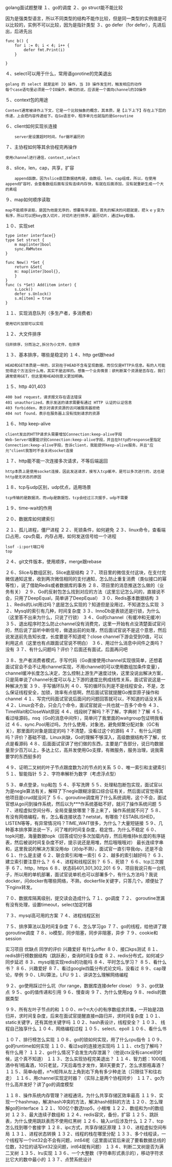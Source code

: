 golang面试题整理
１、go的调度
２、go struct能不能比较

因为是强类型语言，所以不同类型的结构不能作比较，但是同一类型的实例值是可以比较的，实例不可以比较，因为是指针类型
３、go defer（for defer），先进后出，后进先出
```
func b() {
    for i := 0; i < 4; i++ {
        defer fmt.Print(i)
    }
    
}
```
４、select可以用于什么，常用语gorotine的完美退出

```
golang 的 select 就是监听 IO 操作，当 IO 操作发生时，触发相应的动作
每个case语句里必须是一个IO操作，确切的说，应该是一个面向channel的IO操作
```
５、context包的用途
```
Context通常被译作上下文，它是一个比较抽象的概念，其本质，是【上下上下】存在上下层的传递，上会把内容传递给下。在Go语言中，程序单元也就指的是Goroutine
```

６、client如何实现长连接

```
    server是设置超时时间，for循环遍历的
```
７、主协程如何等其余协程完再操作

```
使用channel进行通信，context,select
```
８、slice，len，cap，共享，扩容
```
    append函数，因为slice底层数据结构是，由数组、len、cap组成，所以，在使用append扩容时，会查看数组后面有没有连续内存快，有就在后面添加，没有就重新生成一个大的素组
```
９、map如何顺序读取

```
map不能顺序读取，是因为他是无序的，想要有序读取，首先的解决的问题就是，把ｋｅｙ变为有序，所以可以把key放入切片，对切片进行排序，遍历切片，通过key取值。
```
１０、实现set

```
type inter interface{}
type Set struct {
    m map[inter]bool
    sync.RWMutex
}

func New() *Set {
    return &Set{
    m: map[inter]bool{},
    }
}
func (s *Set) Add(item inter) {
    s.Lock()
    defer s.Unlock()
    s.m[item] = true
}
```
１１、实现消息队列（多生产者，多消费者）

```
使用切片加锁可以实现
```
１２、大文件排序

```
归并排序，分而治之,拆分为小文件，在排序
```
１３、基本排序，哪些是稳定的
１４、http get跟head

```
HEAD和GET本质是一样的，区别在于HEAD不含有呈现数据，而仅仅是HTTP头信息。有的人可能觉得这个方法没什么用，其实不是这样的。想象一个业务情景：欲判断某个资源是否存在，我们通常使用GET，但这里用HEAD则意义更加明确。
```
１５、http 401,403

```
400 bad request，请求报文存在语法错误
401 unauthorized，表示发送的请求需要有通过 HTTP 认证的认证信息
403 forbidden，表示对请求资源的访问被服务器拒绝
404 not found，表示在服务器上没有找到请求的资源
```
１６、http keep-alive

```
client发出的HTTP请求头需要增加Connection:keep-alive字段
Web-Server端要能识别Connection:keep-alive字段，并且在http的response里指定Connection:keep-alive字段，告诉client，我能提供keep-alive服务，并且"应允"client我暂时不会关闭socket连接
```
１７、http能不能一次连接多次请求，不等后端返回

```
http本质上是使用socket连接，因此发送请求，接写入tcp缓冲，是可以多次进行的，这也是http是无状态的原因
```
１８、tcp与udp区别，udp优点，适用场景

```
tcp传输的是数据流，而udp是数据包，tcp会经过三次握手，udp不需要
```
１９、time-wait的作用

２０、数据库如何建索引

２１、孤儿进程，僵尸进程
２２、死锁条件，如何避免
２３、linux命令，查看端口占用，cpu负载，内存占用，如何发送信号给一个进程
```
lsof -i:port端口号
top
```

２４、git文件版本，使用顺序，merge跟rebase

２６、Slice与数组区别，Slice底层结构
２７、项目里的微信支付这块，在支付完微信通知这里，收到两次微信相同的支付通知，怎么防止重复消费（类似接口的幂等性），说了借助Redis或者数据库的事务
２８、项目里的消息推送怎么做的（业务有关）
２９、Go的反射包怎么找到对应的方法（这里忘记怎么问的，直接说不会，只用了DeepEqual，简单讲了DeepEqual）
３０、Redis基本数据结构
３１、Redis的List用过吗？底层怎么实现的？知道但是没用过，不知道怎么实现
３２、Mysql的索引有几种，时间复杂度
３３、InnoDb是表锁还是行锁，为什么（这里答不出来为什么，只说了行锁）
３４、Go的channel（有缓冲和无缓冲）
３５、退出程序时怎么防止channel没有消费完，这里一开始有点没清楚面试官问的，然后说了监听中断信号，做退出前的处理，然后面试官说不是这个意思，然后说发送前先告知长度，长度要是不知道呢？close channel下游会受到0值，可以利用这点（这里也有点跟面试官说不明白）
３６、用过什么消息中间件之类吗？没有
３７、有什么问题吗？评价？后面还有面试，后面再问吧

３８、生产者消费者模式，手写代码（Go直接使用channel实现很简单，还想着面试官会不会不让用channel实现，不用channel的可以使用数组加条件变量），channel缓冲长度怎么决定，怎么控制上游生产速度过快，这里没说出解决方案，只是简单说了channel长度可以与上下游的速度比例成线性关系，面试官说这是一种解决方案
３９、手写循环队列
４０、写的循环队列是不是线程安全，不是，怎么保证线程安全，加锁，效率有点低啊，然后面试官就提醒Go推崇原子操作和channel
４１、写完代码面试官说后面问的问题回答就可以，不知道的话没关系
４２、Linux会不会，只会几个命令，面试官就说一共也就一百多个命令
４３、TimeWait和CloseWait原因
４４、线段树了解吗？不了解，字典树？了解
４５、看过啥源码，nsq（Go的消息中间件），简单问了我里面的waitgroup包证明我看过
４６、sync.Pool用过吗，为什么使用，对象池，避免频繁分配对象（GC有关），那里面的对象是固定的吗？不清楚，没看过这个的源码
４７、有什么问题吗？评价？基础不错，Linux尚缺，Go的理解不够深入，高级数据结构不了解，优点是看源码
４８、后面面试官讲了他们做的东西，主要是广告部分，说日均数据量至少百万以上，多达上亿，高并发使用Go支撑，有微服务，服务治理，说我需要学的东西挺多的

４９、证明二叉树的叶子节点跟度数为2的节点的关系
５０、唯一索引和主键索引
５１、智能指针
５２、字符串解析为数字（考虑浮点型）

５３、单点登录，tcp粘包
５４、手写洗牌
５５、处理粘包断包实现，面试官以为是negle算法有关，解释了下negle跟糊涂窗口综合征有关，然后面试官觉得其他项目是crud就没问了
５６、goroutine调度用了什么系统调用，这个不会，面试官想从go问到操作系统，然后以为***作系统基础不好，就问了操作系统问题
５７、进程虚拟空间分布，全局变量放哪里？答上来了，操作系统就不问了
５８、有没有网络编程，有，怎么看连接状态？netstat，有哪些？ESTABLISHED，LISTEN等等，有异常情况吗？TIME_WAIT很多，为什么？大量短链接
５９、几种基本排序算法说一下，问了堆的时间复杂度，稳定性，为什么不稳定
６０、 topk问题，海量数据topk（回答成切分多次加载内存，然后用维持k长度的有序链表，然后被说时间复杂度不好，提示说还是用堆，然后哦哦哦对）
最长连续字串和，这里我说的解决方案没用dp（对dp不熟），面试官一直引导我dp，还是不会
６１、什么是主键
６２、联合索引和唯一索引
６２、越多的索引越好吗？
６３、建立索引要注意什么？
６４、进程和线程区别？
６５、死锁？
６６、tcp三次握手
６７、http，https
６８、状态码401,301,302,201
６９、项目我说只有一台机子，所以用的单机部署，面试官说单机也可以部署多个，有什么方法吗？我说docker，问docker有哪些网络，不熟，dockerfile关键字，只答几个。顺便扯了下nginx转发。

７０、数据库隔离级别，提交读会造成什么
７１、go调度
７２、 goroutine泄漏有没有处理，设置timeout，select加定时器

７３、mysql高可用的方案
７４、进程线程区别

７５、排序算法以及时间复杂度
７６、怎么学习go
７７、go的线程，给他讲了跟goroutine调度
７８、io模型，同步阻塞，同步非阻塞，异步
７９、cookie和session

实习项目
优缺点
同学的评价
兴趣爱好
有什么offer
８０、接口kps测试
８１、redis排行榜数据结构（跳跃表），查询时间复杂度
８２、redis分布式，如何减少同步延迟
８３、mysql能实现redis的功能吗
８４、平时怎么学习？
８５、看什么书？
８６、兴趣爱好
８７、看过google四篇分布式论文吗，没看过
８９、cap理论，举例
９０、LRU算法，LFU
９１、讲讲怎么理解网络编程

９２、go使用踩过什么坑（for range，数据库连接defer close）
９３、go优缺点
９５、go的值传递和引用
９６、慢查询
９７、为什么使用pg
９８、redis的数据类型

９９、所有左叶子节点的和
１００、m个n大小的有序数组求并集，一开始是2路归并，求时间复杂度，后来在面试官提醒直接m路归并，求时间复杂度
１０１、static关键字，还有其他关键字吗
１０２、hash表设计，线程安全？
１０３、 线程自己独享什么
１０４、网络编程过程
１０５、select、epoll
１０６、看什么书

１０７、排行榜怎么实现
１０８、go的锁如何实现，用了什么cpu指令
１０９、go的runtime如何实现
１１０、看过sql的连接池实现吗
１１１、ctx包了解吗？有什么用？
１１２、go什么情况下会发生内存泄漏？（他说ctx没有cancel的时候，这个真不知道）
１１３、怎么实现协程完美退出？
１１４、智力题：1000瓶酒中有1瓶毒酒，10只老鼠，7天后毒性才发作，第8天要卖了，怎么求那瓶毒酒？
１１５、简单dp题，n*n矩阵从左上角到右下角有多少种走法（只限往下和往右走）
１１６、用channel实现定时器？（实际上是两个协程同步）
１１７、go为什么高并发好？讲了go的调度模型

１１８、操作系统内存管理？进程通讯，为什么共享存储区效率最高
１１９、实现一个hashmap，解决hash冲突的方法，解决hash倾斜的方法
１２０、怎么理解go的interface
１２１、100亿个数选top5，小根堆
１２２、数组和为n的数组对
１２３、最大连续子数组和
１２４、redis容灾，备份，扩容
１２５、跳跃表，为什么使用跳跃表而不使用红黑树
１２６、输入url后涉及什么
１２７、tcp怎么找到哪个套接字
１２８、ipc方式，共享存储区原理
１３０、进程虚拟空间布局
１３１、进程状态转换
１３２、线程的栈在哪里分配
１３３、多个线程读，一个线程写一个int32会不会有问题，int64呢（这里面试官后来说了要看数据总线的位数，32位的话写int32没问题，int64就有问题）
１３４、判断二叉树是否为满二叉树
１３５、lru实现
１３６、一个大整数（字符串形式表示的），移动字符求比它大的数中最小的
１３７、点赞系统设计
